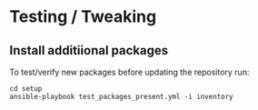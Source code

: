 # Testing / Tweaking

## Install additiional packages

To test/verify new packages before updating the repository run:

    cd setup
    ansible-playbook test_packages_present.yml -i inventory
